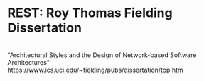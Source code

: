 # REST: Roy Thomas Fielding Dissertation
<br/> "Architectural Styles and the Design of Network-based Software Architectures"
<br/> https://www.ics.uci.edu/~fielding/pubs/dissertation/top.htm
